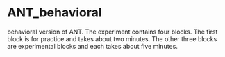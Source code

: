 # ANT_behavioral
behavioral version of ANT.
The experiment contains four blocks. 
The first block is for practice and takes about two minutes. 
The other three blocks are experimental blocks and each takes about five minutes.  
